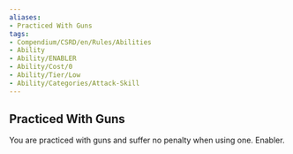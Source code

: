 ```yaml
---
aliases:
- Practiced With Guns
tags:
- Compendium/CSRD/en/Rules/Abilities
- Ability
- Ability/ENABLER
- Ability/Cost/0
- Ability/Tier/Low
- Ability/Categories/Attack-Skill
---
```


  
## Practiced With Guns  
You are practiced with guns and suffer no penalty when using one. Enabler.